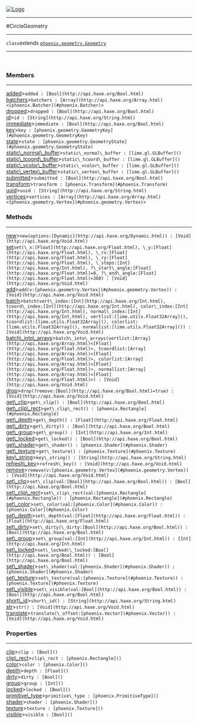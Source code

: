 
[![Logo](../../../images/logo.png)](../../../api/index.html)

---



#CircleGeometry



---

`class`extends <code><span>[phoenix.geometry.Geometry]()</span></code>
<span class="meta">

</span>


---

&nbsp;
&nbsp;

<h3>Members</h3> <hr/><span class="member apipage">
            <a name="added"><a class="lift" href="#added">added</a></a><a title="inherited from phoenix.geometry.Geometry" class="tooltip inherited">&gt;</a><code class="signature apipage">added : [Bool](http://api.haxe.org/Bool.html)</code><br/></span>
        <span class="small_desc_flat"></span><span class="member apipage">
            <a name="batchers"><a class="lift" href="#batchers">batchers</a></a><a title="inherited from phoenix.geometry.Geometry" class="tooltip inherited">&gt;</a><code class="signature apipage">batchers : [Array](http://api.haxe.org/Array.html)&lt;[phoenix.Batcher](#phoenix.Batcher)&gt;</code><br/></span>
        <span class="small_desc_flat"></span><span class="member apipage">
            <a name="dropped"><a class="lift" href="#dropped">dropped</a></a><a title="inherited from phoenix.geometry.Geometry" class="tooltip inherited">&gt;</a><code class="signature apipage">dropped : [Bool](http://api.haxe.org/Bool.html)</code><br/></span>
        <span class="small_desc_flat"></span><span class="member apipage">
            <a name="id"><a class="lift" href="#id">id</a></a><a title="inherited from phoenix.geometry.Geometry" class="tooltip inherited">&gt;</a><code class="signature apipage">id : [String](http://api.haxe.org/String.html)</code><br/></span>
        <span class="small_desc_flat"></span><span class="member apipage">
            <a name="immediate"><a class="lift" href="#immediate">immediate</a></a><a title="inherited from phoenix.geometry.Geometry" class="tooltip inherited">&gt;</a><code class="signature apipage">immediate : [Bool](http://api.haxe.org/Bool.html)</code><br/></span>
        <span class="small_desc_flat"></span><span class="member apipage">
            <a name="key"><a class="lift" href="#key">key</a></a><a title="inherited from phoenix.geometry.Geometry" class="tooltip inherited">&gt;</a><code class="signature apipage">key : [phoenix.geometry.GeometryKey](#phoenix.geometry.GeometryKey)</code><br/></span>
        <span class="small_desc_flat"></span><span class="member apipage">
            <a name="state"><a class="lift" href="#state">state</a></a><a title="inherited from phoenix.geometry.Geometry" class="tooltip inherited">&gt;</a><code class="signature apipage">state : [phoenix.geometry.GeometryState](#phoenix.geometry.GeometryState)</code><br/></span>
        <span class="small_desc_flat"></span><span class="member apipage">
            <a name="static_normal_buffer"><a class="lift" href="#static_normal_buffer">static\_normal\_buffer</a></a><a title="inherited from phoenix.geometry.Geometry" class="tooltip inherited">&gt;</a><code class="signature apipage">static\_normal\_buffer : [lime.gl.GLBuffer]()</code><br/></span>
        <span class="small_desc_flat"></span><span class="member apipage">
            <a name="static_tcoord_buffer"><a class="lift" href="#static_tcoord_buffer">static\_tcoord\_buffer</a></a><a title="inherited from phoenix.geometry.Geometry" class="tooltip inherited">&gt;</a><code class="signature apipage">static\_tcoord\_buffer : [lime.gl.GLBuffer]()</code><br/></span>
        <span class="small_desc_flat"></span><span class="member apipage">
            <a name="static_vcolor_buffer"><a class="lift" href="#static_vcolor_buffer">static\_vcolor\_buffer</a></a><a title="inherited from phoenix.geometry.Geometry" class="tooltip inherited">&gt;</a><code class="signature apipage">static\_vcolor\_buffer : [lime.gl.GLBuffer]()</code><br/></span>
        <span class="small_desc_flat"></span><span class="member apipage">
            <a name="static_vertex_buffer"><a class="lift" href="#static_vertex_buffer">static\_vertex\_buffer</a></a><a title="inherited from phoenix.geometry.Geometry" class="tooltip inherited">&gt;</a><code class="signature apipage">static\_vertex\_buffer : [lime.gl.GLBuffer]()</code><br/></span>
        <span class="small_desc_flat"></span><span class="member apipage">
            <a name="submitted"><a class="lift" href="#submitted">submitted</a></a><a title="inherited from phoenix.geometry.Geometry" class="tooltip inherited">&gt;</a><code class="signature apipage">submitted : [Bool](http://api.haxe.org/Bool.html)</code><br/></span>
        <span class="small_desc_flat"></span><span class="member apipage">
            <a name="transform"><a class="lift" href="#transform">transform</a></a><a title="inherited from phoenix.geometry.Geometry" class="tooltip inherited">&gt;</a><code class="signature apipage">transform : [phoenix.Transform](#phoenix.Transform)</code><br/></span>
        <span class="small_desc_flat"></span><span class="member apipage">
            <a name="uuid"><a class="lift" href="#uuid">uuid</a></a><a title="inherited from phoenix.geometry.Geometry" class="tooltip inherited">&gt;</a><code class="signature apipage">uuid : [String](http://api.haxe.org/String.html)</code><br/></span>
        <span class="small_desc_flat"></span><span class="member apipage">
            <a name="vertices"><a class="lift" href="#vertices">vertices</a></a><a title="inherited from phoenix.geometry.Geometry" class="tooltip inherited">&gt;</a><code class="signature apipage">vertices : [Array](http://api.haxe.org/Array.html)&lt;[phoenix.geometry.Vertex](#phoenix.geometry.Vertex)&gt;</code><br/></span>
        <span class="small_desc_flat"></span>

<h3>Methods</h3> <hr/><span class="method apipage">
            <a name="new"><a class="lift" href="#new">new</a></a><a title="inherited from phoenix.geometry.Geometry" class="tooltip inherited">&gt;</a><code class="signature apipage">new(options:<span>[Dynamic](http://api.haxe.org/Dynamic.html)</span>) : [Void](http://api.haxe.org/Void.html)</code><br/><span class="small_desc_flat"></span>
        </span>
    <span class="method apipage">
            <a name="set"><a class="lift" href="#set">set</a></a><code class="signature apipage">set(\_x:<span>[Float](http://api.haxe.org/Float.html)</span>, \_y:<span>[Float](http://api.haxe.org/Float.html)</span>, \_rx:<span>[Float](http://api.haxe.org/Float.html)</span>, \_ry:<span>[Float](http://api.haxe.org/Float.html)</span>, \_steps:<span>[Int](http://api.haxe.org/Int.html)</span>, ?\_start\_angle:<span>[Float](http://api.haxe.org/Float.html)=0</span>, ?\_end\_angle:<span>[Float](http://api.haxe.org/Float.html)=360</span>) : [Void](http://api.haxe.org/Void.html)</code><br/><span class="small_desc_flat"></span>
        </span>
    <span class="method apipage">
            <a name="add"><a class="lift" href="#add">add</a></a><a title="inherited from phoenix.geometry.Geometry" class="tooltip inherited">&gt;</a><code class="signature apipage">add(v:<span>[phoenix.geometry.Vertex](#phoenix.geometry.Vertex)</span>) : [Void](http://api.haxe.org/Void.html)</code><br/><span class="small_desc_flat"></span>
        </span>
    <span class="method apipage">
            <a name="batch"><a class="lift" href="#batch">batch</a></a><a title="inherited from phoenix.geometry.Geometry" class="tooltip inherited">&gt;</a><code class="signature apipage">batch(vert\_index:<span>[Int](http://api.haxe.org/Int.html)</span>, tcoord\_index:<span>[Int](http://api.haxe.org/Int.html)</span>, color\_index:<span>[Int](http://api.haxe.org/Int.html)</span>, normal\_index:<span>[Int](http://api.haxe.org/Int.html)</span>, vertlist:<span>[lime.utils.Float32Array]()</span>, tcoordlist:<span>[lime.utils.Float32Array]()</span>, colorlist:<span>[lime.utils.Float32Array]()</span>, normallist:<span>[lime.utils.Float32Array]()</span>) : [Void](http://api.haxe.org/Void.html)</code><br/><span class="small_desc_flat"></span>
        </span>
    <span class="method apipage">
            <a name="batch_into_arrays"><a class="lift" href="#batch_into_arrays">batch\_into\_arrays</a></a><a title="inherited from phoenix.geometry.Geometry" class="tooltip inherited">&gt;</a><code class="signature apipage">batch\_into\_arrays(vertlist:<span>[Array](http://api.haxe.org/Array.html)&lt;[Float](http://api.haxe.org/Float.html)&gt;</span>, tcoordlist:<span>[Array](http://api.haxe.org/Array.html)&lt;[Float](http://api.haxe.org/Float.html)&gt;</span>, colorlist:<span>[Array](http://api.haxe.org/Array.html)&lt;[Float](http://api.haxe.org/Float.html)&gt;</span>, normallist:<span>[Array](http://api.haxe.org/Array.html)&lt;[Float](http://api.haxe.org/Float.html)&gt;</span>) : [Void](http://api.haxe.org/Void.html)</code><br/><span class="small_desc_flat"></span>
        </span>
    <span class="method apipage">
            <a name="drop"><a class="lift" href="#drop">drop</a></a><a title="inherited from phoenix.geometry.Geometry" class="tooltip inherited">&gt;</a><code class="signature apipage">drop(?remove:<span>[Bool](http://api.haxe.org/Bool.html)=true</span>) : [Void](http://api.haxe.org/Void.html)</code><br/><span class="small_desc_flat"></span>
        </span>
    <span class="method apipage">
            <a name="get_clip"><a class="lift" href="#get_clip">get\_clip</a></a><a title="inherited from phoenix.geometry.Geometry" class="tooltip inherited">&gt;</a><code class="signature apipage">get\_clip() : [Bool](http://api.haxe.org/Bool.html)</code><br/><span class="small_desc_flat"></span>
        </span>
    <span class="method apipage">
            <a name="get_clip_rect"><a class="lift" href="#get_clip_rect">get\_clip\_rect</a></a><a title="inherited from phoenix.geometry.Geometry" class="tooltip inherited">&gt;</a><code class="signature apipage">get\_clip\_rect() : [phoenix.Rectangle](#phoenix.Rectangle)</code><br/><span class="small_desc_flat"></span>
        </span>
    <span class="method apipage">
            <a name="get_depth"><a class="lift" href="#get_depth">get\_depth</a></a><a title="inherited from phoenix.geometry.Geometry" class="tooltip inherited">&gt;</a><code class="signature apipage">get\_depth() : [Float](http://api.haxe.org/Float.html)</code><br/><span class="small_desc_flat"></span>
        </span>
    <span class="method apipage">
            <a name="get_dirty"><a class="lift" href="#get_dirty">get\_dirty</a></a><a title="inherited from phoenix.geometry.Geometry" class="tooltip inherited">&gt;</a><code class="signature apipage">get\_dirty() : [Bool](http://api.haxe.org/Bool.html)</code><br/><span class="small_desc_flat"></span>
        </span>
    <span class="method apipage">
            <a name="get_group"><a class="lift" href="#get_group">get\_group</a></a><a title="inherited from phoenix.geometry.Geometry" class="tooltip inherited">&gt;</a><code class="signature apipage">get\_group() : [Int](http://api.haxe.org/Int.html)</code><br/><span class="small_desc_flat"></span>
        </span>
    <span class="method apipage">
            <a name="get_locked"><a class="lift" href="#get_locked">get\_locked</a></a><a title="inherited from phoenix.geometry.Geometry" class="tooltip inherited">&gt;</a><code class="signature apipage">get\_locked() : [Bool](http://api.haxe.org/Bool.html)</code><br/><span class="small_desc_flat"></span>
        </span>
    <span class="method apipage">
            <a name="get_shader"><a class="lift" href="#get_shader">get\_shader</a></a><a title="inherited from phoenix.geometry.Geometry" class="tooltip inherited">&gt;</a><code class="signature apipage">get\_shader() : [phoenix.Shader](#phoenix.Shader)</code><br/><span class="small_desc_flat"></span>
        </span>
    <span class="method apipage">
            <a name="get_texture"><a class="lift" href="#get_texture">get\_texture</a></a><a title="inherited from phoenix.geometry.Geometry" class="tooltip inherited">&gt;</a><code class="signature apipage">get\_texture() : [phoenix.Texture](#phoenix.Texture)</code><br/><span class="small_desc_flat"></span>
        </span>
    <span class="method apipage">
            <a name="key_string"><a class="lift" href="#key_string">key\_string</a></a><a title="inherited from phoenix.geometry.Geometry" class="tooltip inherited">&gt;</a><code class="signature apipage">key\_string() : [String](http://api.haxe.org/String.html)</code><br/><span class="small_desc_flat"></span>
        </span>
    <span class="method apipage">
            <a name="refresh_key"><a class="lift" href="#refresh_key">refresh\_key</a></a><a title="inherited from phoenix.geometry.Geometry" class="tooltip inherited">&gt;</a><code class="signature apipage">refresh\_key() : [Void](http://api.haxe.org/Void.html)</code><br/><span class="small_desc_flat"></span>
        </span>
    <span class="method apipage">
            <a name="remove"><a class="lift" href="#remove">remove</a></a><a title="inherited from phoenix.geometry.Geometry" class="tooltip inherited">&gt;</a><code class="signature apipage">remove(v:<span>[phoenix.geometry.Vertex](#phoenix.geometry.Vertex)</span>) : [Void](http://api.haxe.org/Void.html)</code><br/><span class="small_desc_flat"></span>
        </span>
    <span class="method apipage">
            <a name="set_clip"><a class="lift" href="#set_clip">set\_clip</a></a><a title="inherited from phoenix.geometry.Geometry" class="tooltip inherited">&gt;</a><code class="signature apipage">set\_clip(val:<span>[Bool](http://api.haxe.org/Bool.html)</span>) : [Bool](http://api.haxe.org/Bool.html)</code><br/><span class="small_desc_flat"></span>
        </span>
    <span class="method apipage">
            <a name="set_clip_rect"><a class="lift" href="#set_clip_rect">set\_clip\_rect</a></a><a title="inherited from phoenix.geometry.Geometry" class="tooltip inherited">&gt;</a><code class="signature apipage">set\_clip\_rect(val:<span>[phoenix.Rectangle](#phoenix.Rectangle)</span>) : [phoenix.Rectangle](#phoenix.Rectangle)</code><br/><span class="small_desc_flat"></span>
        </span>
    <span class="method apipage">
            <a name="set_color"><a class="lift" href="#set_color">set\_color</a></a><a title="inherited from phoenix.geometry.Geometry" class="tooltip inherited">&gt;</a><code class="signature apipage">set\_color(val:<span>[phoenix.Color](#phoenix.Color)</span>) : [phoenix.Color](#phoenix.Color)</code><br/><span class="small_desc_flat"></span>
        </span>
    <span class="method apipage">
            <a name="set_depth"><a class="lift" href="#set_depth">set\_depth</a></a><a title="inherited from phoenix.geometry.Geometry" class="tooltip inherited">&gt;</a><code class="signature apipage">set\_depth(val:<span>[Float](http://api.haxe.org/Float.html)</span>) : [Float](http://api.haxe.org/Float.html)</code><br/><span class="small_desc_flat"></span>
        </span>
    <span class="method apipage">
            <a name="set_dirty"><a class="lift" href="#set_dirty">set\_dirty</a></a><a title="inherited from phoenix.geometry.Geometry" class="tooltip inherited">&gt;</a><code class="signature apipage">set\_dirty(\_dirty:<span>[Bool](http://api.haxe.org/Bool.html)</span>) : [Bool](http://api.haxe.org/Bool.html)</code><br/><span class="small_desc_flat"></span>
        </span>
    <span class="method apipage">
            <a name="set_group"><a class="lift" href="#set_group">set\_group</a></a><a title="inherited from phoenix.geometry.Geometry" class="tooltip inherited">&gt;</a><code class="signature apipage">set\_group(val:<span>[Int](http://api.haxe.org/Int.html)</span>) : [Int](http://api.haxe.org/Int.html)</code><br/><span class="small_desc_flat"></span>
        </span>
    <span class="method apipage">
            <a name="set_locked"><a class="lift" href="#set_locked">set\_locked</a></a><a title="inherited from phoenix.geometry.Geometry" class="tooltip inherited">&gt;</a><code class="signature apipage">set\_locked(\_locked:<span>[Bool](http://api.haxe.org/Bool.html)</span>) : [Bool](http://api.haxe.org/Bool.html)</code><br/><span class="small_desc_flat"></span>
        </span>
    <span class="method apipage">
            <a name="set_shader"><a class="lift" href="#set_shader">set\_shader</a></a><a title="inherited from phoenix.geometry.Geometry" class="tooltip inherited">&gt;</a><code class="signature apipage">set\_shader(val:<span>[phoenix.Shader](#phoenix.Shader)</span>) : [phoenix.Shader](#phoenix.Shader)</code><br/><span class="small_desc_flat"></span>
        </span>
    <span class="method apipage">
            <a name="set_texture"><a class="lift" href="#set_texture">set\_texture</a></a><a title="inherited from phoenix.geometry.Geometry" class="tooltip inherited">&gt;</a><code class="signature apipage">set\_texture(val:<span>[phoenix.Texture](#phoenix.Texture)</span>) : [phoenix.Texture](#phoenix.Texture)</code><br/><span class="small_desc_flat"></span>
        </span>
    <span class="method apipage">
            <a name="set_visible"><a class="lift" href="#set_visible">set\_visible</a></a><a title="inherited from phoenix.geometry.Geometry" class="tooltip inherited">&gt;</a><code class="signature apipage">set\_visible(val:<span>[Bool](http://api.haxe.org/Bool.html)</span>) : [Bool](http://api.haxe.org/Bool.html)</code><br/><span class="small_desc_flat"></span>
        </span>
    <span class="method apipage">
            <a name="short_id"><a class="lift" href="#short_id">short\_id</a></a><a title="inherited from phoenix.geometry.Geometry" class="tooltip inherited">&gt;</a><code class="signature apipage">short\_id() : [String](http://api.haxe.org/String.html)</code><br/><span class="small_desc_flat"></span>
        </span>
    <span class="method apipage">
            <a name="str"><a class="lift" href="#str">str</a></a><a title="inherited from phoenix.geometry.Geometry" class="tooltip inherited">&gt;</a><code class="signature apipage">str() : [Void](http://api.haxe.org/Void.html)</code><br/><span class="small_desc_flat"></span>
        </span>
    <span class="method apipage">
            <a name="translate"><a class="lift" href="#translate">translate</a></a><a title="inherited from phoenix.geometry.Geometry" class="tooltip inherited">&gt;</a><code class="signature apipage">translate(\_offset:<span>[phoenix.Vector](#phoenix.Vector)</span>) : [Void](http://api.haxe.org/Void.html)</code><br/><span class="small_desc_flat"></span>
        </span>
    

<h3>Properties</h3> <hr/><span class="property apipage">
            <a name="clip"><a class="lift" href="#clip">clip</a></a><a title="inherited from phoenix.geometry.Geometry" class="tooltip inherited">&gt;</a><code class="signature apipage">clip : [Bool]()</code><br/><span class="small_desc_flat"></span>
        </span><span class="property apipage">
            <a name="clip_rect"><a class="lift" href="#clip_rect">clip\_rect</a></a><a title="inherited from phoenix.geometry.Geometry" class="tooltip inherited">&gt;</a><code class="signature apipage">clip\_rect : [phoenix.Rectangle]()</code><br/><span class="small_desc_flat"></span>
        </span><span class="property apipage">
            <a name="color"><a class="lift" href="#color">color</a></a><a title="inherited from phoenix.geometry.Geometry" class="tooltip inherited">&gt;</a><code class="signature apipage">color : [phoenix.Color]()</code><br/><span class="small_desc_flat"></span>
        </span><span class="property apipage">
            <a name="depth"><a class="lift" href="#depth">depth</a></a><a title="inherited from phoenix.geometry.Geometry" class="tooltip inherited">&gt;</a><code class="signature apipage">depth : [Float]()</code><br/><span class="small_desc_flat"></span>
        </span><span class="property apipage">
            <a name="dirty"><a class="lift" href="#dirty">dirty</a></a><a title="inherited from phoenix.geometry.Geometry" class="tooltip inherited">&gt;</a><code class="signature apipage">dirty : [Bool]()</code><br/><span class="small_desc_flat"></span>
        </span><span class="property apipage">
            <a name="group"><a class="lift" href="#group">group</a></a><a title="inherited from phoenix.geometry.Geometry" class="tooltip inherited">&gt;</a><code class="signature apipage">group : [Int]()</code><br/><span class="small_desc_flat"></span>
        </span><span class="property apipage">
            <a name="locked"><a class="lift" href="#locked">locked</a></a><a title="inherited from phoenix.geometry.Geometry" class="tooltip inherited">&gt;</a><code class="signature apipage">locked : [Bool]()</code><br/><span class="small_desc_flat"></span>
        </span><span class="property apipage">
            <a name="primitive_type"><a class="lift" href="#primitive_type">primitive\_type</a></a><a title="inherited from phoenix.geometry.Geometry" class="tooltip inherited">&gt;</a><code class="signature apipage">primitive\_type : [phoenix.PrimitiveType]()</code><br/><span class="small_desc_flat"></span>
        </span><span class="property apipage">
            <a name="shader"><a class="lift" href="#shader">shader</a></a><a title="inherited from phoenix.geometry.Geometry" class="tooltip inherited">&gt;</a><code class="signature apipage">shader : [phoenix.Shader]()</code><br/><span class="small_desc_flat"></span>
        </span><span class="property apipage">
            <a name="texture"><a class="lift" href="#texture">texture</a></a><a title="inherited from phoenix.geometry.Geometry" class="tooltip inherited">&gt;</a><code class="signature apipage">texture : [phoenix.Texture]()</code><br/><span class="small_desc_flat"></span>
        </span><span class="property apipage">
            <a name="visible"><a class="lift" href="#visible">visible</a></a><a title="inherited from phoenix.geometry.Geometry" class="tooltip inherited">&gt;</a><code class="signature apipage">visible : [Bool]()</code><br/><span class="small_desc_flat"></span>
        </span>

&nbsp;
&nbsp;
&nbsp;